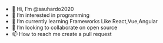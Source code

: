 - 👋 Hi, I’m @sauhardo2020
- 👀 I’m interested in programming
- 🌱 I’m currently learning Frameworks Like React,Vue,Angular
- 💞️ I’m looking to collaborate on open source
- 📫 How to reach me create a pull request

<!---
sauhardo2020/sauhardo2020 is a ✨ special ✨ repository because its `README.md` (this file) appears on your GitHub profile.
You can click the Preview link to take a look at your changes.
--->
